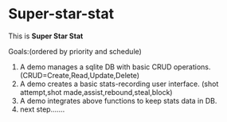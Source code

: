 # Super-star-stat
This is **Super Star Stat**

Goals:(ordered by priority and schedule)

1. A demo manages a sqlite DB with basic CRUD operations. (CRUD=Create,Read,Update,Delete)
2. A demo creates a basic stats-recording user interface. (shot attempt,shot made,assist,rebound,steal,block)
3. A demo integrates above functions to keep stats data in DB.
4. next step.......